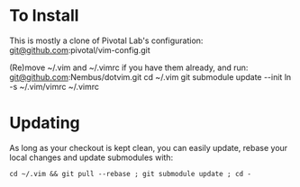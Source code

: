 # To Install

This is mostly a clone of Pivotal Lab's configuration:
git@github.com:pivotal/vim-config.git


(Re)move ~/.vim and ~/.vimrc if you have them already, and run:
    git@github.com:Nembus/dotvim.git
    cd ~/.vim
    git submodule update --init
    ln -s ~/.vim/vimrc ~/.vimrc

# Updating

As long as your checkout is kept clean, you can easily update, rebase your local changes and update submodules with:

    cd ~/.vim && git pull --rebase ; git submodule update ; cd -
